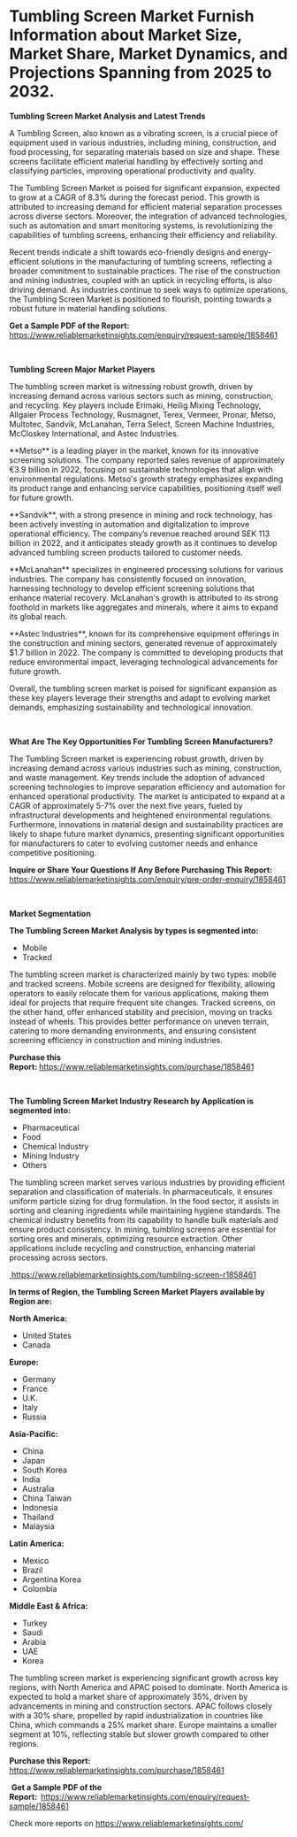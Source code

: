 <p><h1>Tumbling Screen Market Furnish Information about Market Size, Market Share, Market Dynamics, and Projections Spanning from 2025 to 2032.</h1></p><p><strong>Tumbling Screen Market Analysis and Latest Trends</strong></p>
<p><p>A Tumbling Screen, also known as a vibrating screen, is a crucial piece of equipment used in various industries, including mining, construction, and food processing, for separating materials based on size and shape. These screens facilitate efficient material handling by effectively sorting and classifying particles, improving operational productivity and quality.</p><p>The Tumbling Screen Market is poised for significant expansion, expected to grow at a CAGR of 8.3% during the forecast period. This growth is attributed to increasing demand for efficient material separation processes across diverse sectors. Moreover, the integration of advanced technologies, such as automation and smart monitoring systems, is revolutionizing the capabilities of tumbling screens, enhancing their efficiency and reliability.</p><p>Recent trends indicate a shift towards eco-friendly designs and energy-efficient solutions in the manufacturing of tumbling screens, reflecting a broader commitment to sustainable practices. The rise of the construction and mining industries, coupled with an uptick in recycling efforts, is also driving demand. As industries continue to seek ways to optimize operations, the Tumbling Screen Market is positioned to flourish, pointing towards a robust future in material handling solutions.</p></p>
<p><strong>Get a Sample PDF of the Report:&nbsp;</strong> <a href="https://www.reliablemarketinsights.com/enquiry/request-sample/1858461?utm_campaign=2647&utm_medium=2&utm_source=Github&utm_content=ia&utm_term=28022025&utm_id=tumbling-screen">https://www.reliablemarketinsights.com/enquiry/request-sample/1858461</a></p>
<p>&nbsp;</p>
<p><strong>Tumbling Screen Major Market Players</strong></p>
<p><p>The tumbling screen market is witnessing robust growth, driven by increasing demand across various sectors such as mining, construction, and recycling. Key players include Erimaki, Heilig Mixing Technology, Allgaier Process Technology, Rusmagnet, Terex, Vermeer, Pronar, Metso, Multotec, Sandvik, McLanahan, Terra Select, Screen Machine Industries, McCloskey International, and Astec Industries.</p><p>**Metso** is a leading player in the market, known for its innovative screening solutions. The company reported sales revenue of approximately €3.9 billion in 2022, focusing on sustainable technologies that align with environmental regulations. Metso's growth strategy emphasizes expanding its product range and enhancing service capabilities, positioning itself well for future growth.</p><p>**Sandvik**, with a strong presence in mining and rock technology, has been actively investing in automation and digitalization to improve operational efficiency. The company’s revenue reached around SEK 113 billion in 2022, and it anticipates steady growth as it continues to develop advanced tumbling screen products tailored to customer needs.</p><p>**McLanahan** specializes in engineered processing solutions for various industries. The company has consistently focused on innovation, harnessing technology to develop efficient screening solutions that enhance material recovery. McLanahan's growth is attributed to its strong foothold in markets like aggregates and minerals, where it aims to expand its global reach.</p><p>**Astec Industries**, known for its comprehensive equipment offerings in the construction and mining sectors, generated revenue of approximately $1.7 billion in 2022. The company is committed to developing products that reduce environmental impact, leveraging technological advancements for future growth.</p><p>Overall, the tumbling screen market is poised for significant expansion as these key players leverage their strengths and adapt to evolving market demands, emphasizing sustainability and technological innovation.</p></p>
<p>&nbsp;</p>
<p><strong>What Are The Key Opportunities For Tumbling Screen Manufacturers?</strong></p>
<p><p>The Tumbling Screen market is experiencing robust growth, driven by increasing demand across various industries such as mining, construction, and waste management. Key trends include the adoption of advanced screening technologies to improve separation efficiency and automation for enhanced operational productivity. The market is anticipated to expand at a CAGR of approximately 5-7% over the next five years, fueled by infrastructural developments and heightened environmental regulations. Furthermore, innovations in material design and sustainability practices are likely to shape future market dynamics, presenting significant opportunities for manufacturers to cater to evolving customer needs and enhance competitive positioning.</p></p>
<p><strong>Inquire or Share Your Questions If Any Before Purchasing This Report:</strong> <a href="https://www.reliablemarketinsights.com/enquiry/pre-order-enquiry/1858461?utm_campaign=2647&utm_medium=2&utm_source=Github&utm_content=ia&utm_term=28022025&utm_id=tumbling-screen">https://www.reliablemarketinsights.com/enquiry/pre-order-enquiry/1858461</a></p>
<p>&nbsp;</p>
<p><strong>Market Segmentation</strong></p>
<p><strong>The Tumbling Screen Market Analysis by types is segmented into:</strong></p>
<p><ul><li>Mobile</li><li>Tracked</li></ul></p>
<p><p>The tumbling screen market is characterized mainly by two types: mobile and tracked screens. Mobile screens are designed for flexibility, allowing operators to easily relocate them for various applications, making them ideal for projects that require frequent site changes. Tracked screens, on the other hand, offer enhanced stability and precision, moving on tracks instead of wheels. This provides better performance on uneven terrain, catering to more demanding environments, and ensuring consistent screening efficiency in construction and mining industries.</p></p>
<p><strong>Purchase this Report:&nbsp;</strong><a href="https://www.reliablemarketinsights.com/purchase/1858461?utm_campaign=2647&utm_medium=2&utm_source=Github&utm_content=ia&utm_term=28022025&utm_id=tumbling-screen">https://www.reliablemarketinsights.com/purchase/1858461</a></p>
<p>&nbsp;</p>
<p><strong>The Tumbling Screen Market Industry Research by Application is segmented into:</strong></p>
<p><ul><li>Pharmaceutical</li><li>Food</li><li>Chemical Industry</li><li>Mining Industry</li><li>Others</li></ul></p>
<p><p>The tumbling screen market serves various industries by providing efficient separation and classification of materials. In pharmaceuticals, it ensures uniform particle sizing for drug formulation. In the food sector, it assists in sorting and cleaning ingredients while maintaining hygiene standards. The chemical industry benefits from its capability to handle bulk materials and ensure product consistency. In mining, tumbling screens are essential for sorting ores and minerals, optimizing resource extraction. Other applications include recycling and construction, enhancing material processing across sectors.</p></p>
<p><a href="https://www.reliablemarketinsights.com/tumbling-screen-r1858461?utm_campaign=2647&utm_medium=2&utm_source=Github&utm_content=ia&utm_term=28022025&utm_id=tumbling-screen">&nbsp;https://www.reliablemarketinsights.com/tumbling-screen-r1858461</a></p>
<p><strong>In terms of Region, the Tumbling Screen Market Players available by Region are:</strong></p>
<p>
    <p> <strong> North America: </strong>
        <ul>
            <li>United States</li>
            <li>Canada</li>
        </ul>
        </p> 
    <p> <strong> Europe: </strong>
        <ul>
            <li>Germany</li>
            <li>France</li>
            <li>U.K.</li>
            <li>Italy</li>
            <li>Russia</li>
        </ul>
        </p> 
    <p> <strong> Asia-Pacific: </strong>
        <ul>
            <li>China</li>
            <li>Japan</li>
            <li>South Korea</li>
            <li>India</li>
            <li>Australia</li>
            <li>China Taiwan</li>
            <li>Indonesia</li>
            <li>Thailand</li>
            <li>Malaysia</li>
        </ul>
        </p> 
    <p> <strong> Latin America: </strong>
        <ul>
            <li>Mexico</li>
            <li>Brazil</li>
            <li>Argentina Korea</li>
            <li>Colombia</li>
        </ul>
        </p> 
    <p> <strong> Middle East & Africa: </strong>
        <ul>
            <li>Turkey</li>
            <li>Saudi</li>
            <li>Arabia</li>
            <li>UAE</li>
            <li>Korea</li>
        </ul>
    </p>
    </p>
<p><p>The tumbling screen market is experiencing significant growth across key regions, with North America and APAC poised to dominate. North America is expected to hold a market share of approximately 35%, driven by advancements in mining and construction sectors. APAC follows closely with a 30% share, propelled by rapid industrialization in countries like China, which commands a 25% market share. Europe maintains a smaller segment at 10%, reflecting stable but slower growth compared to other regions.</p></p>
<p><strong>Purchase this Report: </strong><a href="https://www.reliablemarketinsights.com/purchase/1858461?utm_campaign=2647&utm_medium=2&utm_source=Github&utm_content=ia&utm_term=28022025&utm_id=tumbling-screen">https://www.reliablemarketinsights.com/purchase/1858461</a></p>
<p>&nbsp;<strong>Get a Sample PDF of the Report:&nbsp;&nbsp;</strong><a href="https://www.reliablemarketinsights.com/enquiry/request-sample/1858461?utm_campaign=2647&utm_medium=2&utm_source=Github&utm_content=ia&utm_term=28022025&utm_id=tumbling-screen">https://www.reliablemarketinsights.com/enquiry/request-sample/1858461</a></p>
<p><strong></strong></p>
<p>Check more reports on <a href="https://www.reliablemarketinsights.com/?utm_campaign=2647&utm_medium=2&utm_source=Github&utm_content=ia&utm_term=28022025&utm_id=tumbling-screen">https://www.reliablemarketinsights.com/</a></p>